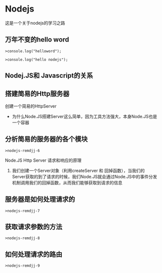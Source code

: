 # Nodejs
这是一个关于nodejs的学习之路
## 万年不变的hello word
    >console.log("helloword");
 
    >console.log("hello nodejs");

## Nodej.JS和 Javascript的关系

## 搭建简易的Http服务器
创建一个简易的HttpServer
  * 为什么Node.JS搭建Server这么简单，因为工具方法强大，本身Node.JS也是一个容器

## 分析简易的服务器的各个模块
    >nodejs-remdjj-6
Node.JS Http Server 请求和响应的原理
  1. 我们创建一个Server对象（利用createServer 和 回掉函数），当我们的Server获取的到了请求的时候，我们Node.JS就会通过Node.JS中的事件分发机制调用我们的回掉函数，从而我们能够获取到请求的信息
  
## 服务器是如何处理请求的

    >nodejs-remdjj-7

## 获取请求参数的方法
   
    >nodejs-remdjj-8
    
## 如何处理请求的路由

    >nodejs-remdjj-9